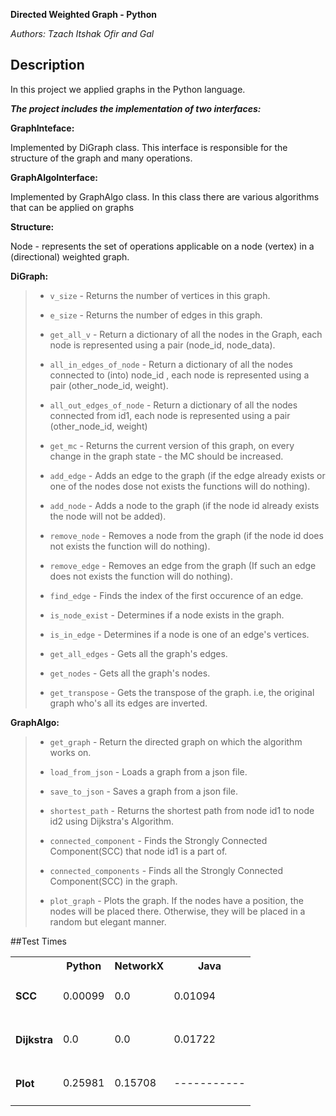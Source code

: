 __Directed Weighted Graph - Python__

*Authors: Tzach Itshak Ofir and Gal*


## Description
In this project we applied graphs in the Python language.
>
***The project includes the implementation of two interfaces:***

**GraphInteface:**
>
Implemented by DiGraph class. This interface is responsible for the structure of the graph and many operations.

**GraphAlgoInterface:**
>
Implemented by GraphAlgo class. In this class there are various algorithms that can be applied on graphs

**Structure:**
>
Node - represents the set of operations applicable on a node (vertex) in a (directional) weighted graph.
>
**DiGraph:**
> - `v_size` - Returns the number of vertices in this graph.
>
> - `e_size` - Returns the number of edges in this graph.
>
> - `get_all_v` - Return a dictionary of all the nodes in the Graph, each node is represented using a pair (node_id, node_data).
>
> - `all_in_edges_of_node` - Return a dictionary of all the nodes connected to (into) node_id , each node is represented using a pair (other_node_id, weight).
>
> - `all_out_edges_of_node` - Return a dictionary of all the nodes connected from id1, each node is represented using a pair (other_node_id, weight)
>
> - `get_mc` - Returns the current version of this graph, on every change in the graph state - the MC should be increased.
>
> - `add_edge` - Adds an edge to the graph (if the edge already exists or one of the nodes dose not exists the functions will do nothing).
>
> - `add_node` - Adds a node to the graph (if the node id already exists the node will not be added).
>
> - `remove_node` - Removes a node from the graph (if the node id does not exists the function will do nothing).
>
> - `remove_edge` - Removes an edge from the graph (If such an edge does not exists the function will do nothing).
>     
> - `find_edge` - Finds the index of the first occurence of an edge.
>
> - `is_node_exist` - Determines if a node exists in the graph.
>
> -  `is_in_edge` - Determines if a node is one of an edge's vertices.
>
> - `get_all_edges` - Gets all the graph's edges.
>
> - `get_nodes` - Gets all the graph's nodes.
>
> - `get_transpose` - Gets the transpose of the graph. i.e, the original graph who's all its edges are inverted.
>

**GraphAlgo:**
> - `get_graph` - Return the directed graph on which the algorithm works on.
>
> - `load_from_json` - Loads a graph from a json file.
>
> - `save_to_json` - Saves a graph from a json file.
>
> - `shortest_path` - Returns the shortest path from node id1 to node id2 using Dijkstra's Algorithm.
>
> - `connected_component` - Finds the Strongly Connected Component(SCC) that node id1 is a part of.
>
> - `connected_components` - Finds all the Strongly Connected Component(SCC) in the graph.
>
> - `plot_graph` - Plots the graph. If the nodes have a position, the nodes will be placed there. Otherwise, they will be placed in a random but elegant manner.




##Test Times
<table>
  <tr>
    <th></th>
    <th>Python</th>
    <th>NetworkX</th>
    <th>Java</th>
  </tr>
  <tr>
    <td><h4>SCC</h4></td>
    <td>0.00099</td>
    <td>0.0</td>
    <td>0.01094</td>
  </tr>
  <tr>
    <td><h4>Dijkstra</h4></td>
    <td>0.0</td>
    <td>0.0</td>
    <td>0.01722</td>
  </tr>
  <tr>
    <td><h4>Plot</h4></td>
    <td>0.25981</td>
    <td>0.15708</td>
    <td>-----------</td>
  </tr>
</table>

